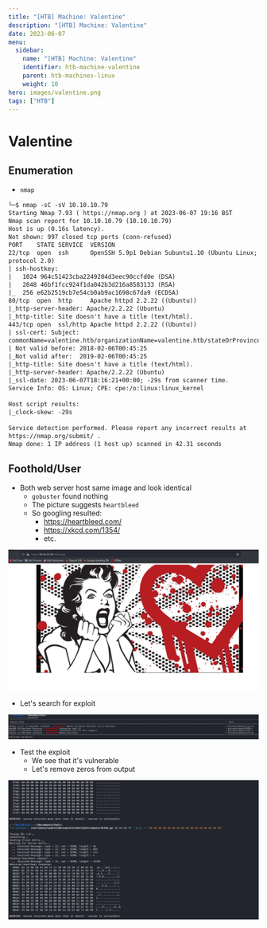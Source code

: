 ```yaml
---
title: "[HTB] Machine: Valentine"
description: "[HTB] Machine: Valentine"
date: 2023-06-07
menu:
  sidebar:
    name: "[HTB] Machine: Valentine"
    identifier: htb-machine-valentine
    parent: htb-machines-linux
    weight: 10
hero: images/valentine.png
tags: ["HTB"]
---
```


# Valentine
## Enumeration
- `nmap`
```
└─$ nmap -sC -sV 10.10.10.79    
Starting Nmap 7.93 ( https://nmap.org ) at 2023-06-07 19:16 BST
Nmap scan report for 10.10.10.79 (10.10.10.79)
Host is up (0.16s latency).
Not shown: 997 closed tcp ports (conn-refused)
PORT    STATE SERVICE  VERSION
22/tcp  open  ssh      OpenSSH 5.9p1 Debian 5ubuntu1.10 (Ubuntu Linux; protocol 2.0)
| ssh-hostkey: 
|   1024 964c51423cba2249204d3eec90ccfd0e (DSA)
|   2048 46bf1fcc924f1da042b3d216a8583133 (RSA)
|_  256 e62b2519cb7e54cb0ab9ac1698c67da9 (ECDSA)
80/tcp  open  http     Apache httpd 2.2.22 ((Ubuntu))
|_http-server-header: Apache/2.2.22 (Ubuntu)
|_http-title: Site doesn't have a title (text/html).
443/tcp open  ssl/http Apache httpd 2.2.22 ((Ubuntu))
| ssl-cert: Subject: commonName=valentine.htb/organizationName=valentine.htb/stateOrProvinceName=FL/countryName=US
| Not valid before: 2018-02-06T00:45:25
|_Not valid after:  2019-02-06T00:45:25
|_http-title: Site doesn't have a title (text/html).
|_http-server-header: Apache/2.2.22 (Ubuntu)
|_ssl-date: 2023-06-07T18:16:21+00:00; -29s from scanner time.
Service Info: OS: Linux; CPE: cpe:/o:linux:linux_kernel

Host script results:
|_clock-skew: -29s

Service detection performed. Please report any incorrect results at https://nmap.org/submit/ .
Nmap done: 1 IP address (1 host up) scanned in 42.31 seconds

```

## Foothold/User
- Both web server host same image and look identical
  - `gobuster` found nothing
  - The picture suggests `heartbleed`
  - So googling resulted:
    - https://heartbleed.com/
    - https://xkcd.com/1354/
    - etc.

![](./images/1.png)

- Let's search for exploit

![](./images/2.png)

- Test the exploit 
  - We see that it's vulnerable
  - Let's remove zeros from output

![](./images/3.png)
